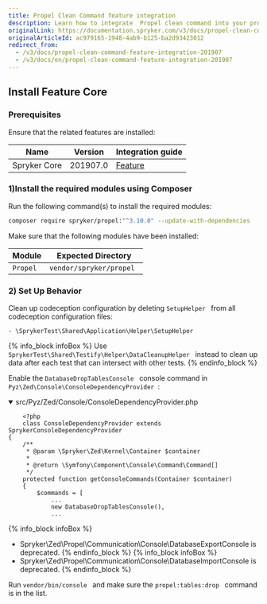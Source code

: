 ```yaml
---
title: Propel Clean Command feature integration
description: Learn how to integrate  Propel clean command into your project.
originalLink: https://documentation.spryker.com/v3/docs/propel-clean-command-feature-integration-201907
originalArticleId: ac979165-1948-4ab9-b125-ba2d93423012
redirect_from:
  - /v3/docs/propel-clean-command-feature-integration-201907
  - /v3/docs/en/propel-clean-command-feature-integration-201907
---
```


## Install Feature Core

### Prerequisites

Ensure that the related features are installed:

| Name | Version | Integration guide |
| --- | --- | --- |
| Spryker Core | 201907.0 | [Feature](/docs/scos/dev/feature-integration-guides/{{page.version}}/spryker-core-feature-integration.html) |

### 1)Install the required modules using Composer

Run the following command(s) to install the required modules:

```bash
composer require spryker/propel:"^3.10.0" --update-with-dependencies
```

<section contenteditable="false" class="warningBox"><div class="content">
    Make sure that the following modules have been installed:

| Module | Expected Directory |
| --- | --- |
|  `Propel ` |  `vendor/spryker/propel ` |
</div></section>

### 2) Set Up Behavior

Clean up codeception configuration by deleting  `SetupHelper ` from all codeception configuration files:

```shell
- \SprykerTest\Shared\Application\Helper\SetupHelper
```

{% info_block infoBox %}
Use  `SprykerTest\Shared\Testify\Helper\DataCleanupHelper ` instead to clean up data after each test that can intersect with other tests.
{% endinfo_block %}

Enable the  `DatabaseDropTablesConsole ` console command in  `Pyz\Zed\Console\ConsoleDependencyProvider `:

<details open>
    <summary>src/Pyz/Zed/Console/ConsoleDependencyProvider.php</summary>

```
    <?php
    class ConsoleDependencyProvider extends SprykerConsoleDependencyProvider
{
    /**
     * @param \Spryker\Zed\Kernel\Container $container
     *
     * @return \Symfony\Component\Console\Command\Command[]
     */
    protected function getConsoleCommands(Container $container)
    {
        $commands = [
            ...
            new DatabaseDropTablesConsole(),
            ...
```
</details>

{% info_block infoBox %}
* Spryker\Zed\Propel\Communication\Console\DatabaseExportConsole is deprecated.
{% endinfo_block %}
{% info_block infoBox %}
* Spryker\Zed\Propel\Communication\Console\DatabaseImportConsole is deprecated.
{% endinfo_block %}

Run  `vendor/bin/console ` and make sure the  `propel:tables:drop ` command is in the list.

<!-- Last review date: Aug 07, 2019 -->
